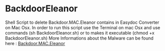 # BackdoorEleanor
Shell Script to delete Backdoor.MAC.Eleanor contains in Easydoc Converter on Mac Osx.
In order to run this script use the Terminal on mac Osx and use commands (sh BackdoorEleanor.sh) or to makes it executable (chmod +x BackdoorEleanor.sh)
More Informations about the Malware can be found here : [Backdoor.MAC.Eleanor](https://labs.bitdefender.com/2016/07/new-mac-backdoor-nukes-os-x-systems/)
